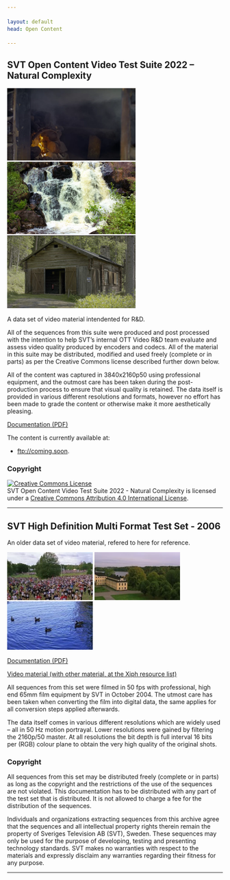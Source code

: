 ```yaml
---

layout: default
head: Open Content

---
```


## SVT Open Content Video Test Suite 2022 – Natural Complexity 

[<img src="./assets/img/flame.webp" alt="flame image" width="300" />](https://www.svt.se/opensource/content) [<img src="./assets/img/waterfall.webp" alt="waterfall" width="300" />](https://www.svt.se/opensource/content) [<img src="./assets/img/smithy.webp" alt="smithy" width="300" />](https://www.svt.se/opensource/content) 


A data set of video material intendented for R&D.

All of the sequences from this suite were produced and post processed with the intention to help SVT’s internal OTT Video R&D team evaluate and assess video quality produced by encoders and codecs.
All of the material in this suite may be distributed, modified and used freely (complete or in parts) as per the Creative Commons license described further down below.

All of the content was captured in 3840x2160p50 using professional equipment, and the outmost care has been taken during the post-production process to ensure that visual quality is retained. The data itself is provided in various different resolutions and formats, however no effort has been made to grade the content or otherwise make it more aesthetically pleasing.

[Documentation (PDF)](https://www.svt.se/opensource/assets/doc/SVT_Open_Content_Video_Test_Suite_2022_Natural_Complexity_v1-0-reduced.pdf)


The content is currently available at:

* ftp://coming.soon.

### Copyright

<a rel="license" href="http://creativecommons.org/licenses/by/4.0/"><img alt="Creative Commons License" style="border-width:0" src="https://i.creativecommons.org/l/by/4.0/88x31.png" /></a><br />SVT Open Content Video Test Suite 2022 - Natural Complexity is licensed under a <a rel="license" href="http://creativecommons.org/licenses/by/4.0/">Creative Commons Attribution 4.0 International License</a>.

---

## SVT High Definition Multi Format Test Set - 2006

An older data set of video material, refered to here for reference. 

[<img src="./assets/img/crowd_run.webp" alt="crowd run" width="200" />](https://www.svt.se/opensource/content) [<img src="./assets/img/in_to_tree.webp" alt="in to tree" width="200" />](https://www.svt.se/opensource/content) [<img src="./assets/img/ducks.webp" alt="ducks" width="200" />](https://www.svt.se/opensource/content) 


[Documentation (PDF)](https://media.xiph.org/video/derf/vqeg.its.bldrdoc.gov/HDTV/SVT_MultiFormat/SVT_MultiFormat_v10.pdf)

[Video material (with other material, at the Xiph resource list)](https://media.xiph.org/video/derf/)


All sequences from this set were filmed in 50 fps with professional, high end 65mm film
equipment by SVT in October 2004. The utmost care has been taken when converting the
film into digital data, the same applies for all conversion steps applied afterwards.

The data itself comes in various different resolutions which are widely used – all in 50 Hz
motion portrayal. Lower resolutions were gained by filtering the 2160p/50 master. At all
resolutions the bit depth is full interval 16 bits per (RGB) colour plane to obtain the very high
quality of the original shots.

### Copyright 

All sequences from this set may be distributed freely (complete or in parts) as long as the
copyright and the restrictions of the use of the sequences are not violated.
This documentation has to be distributed with any part of the test set that is distributed.
It is not allowed to charge a fee for the distribution of the sequences. 

Individuals and organizations extracting sequences from this archive agree that the sequences
and all intellectual property rights therein remain the property of Sveriges Television AB
(SVT), Sweden. These sequences may only be used for the purpose of developing, testing and
presenting technology standards. SVT makes no warranties with respect to the materials and
expressly disclaim any warranties regarding their fitness for any purpose.

---
